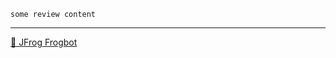 

[comment]: <> (FrogbotReviewComment)


```
some review content
```

---
[🐸 JFrog Frogbot](https://github.com/jfrog/frogbot#readme)